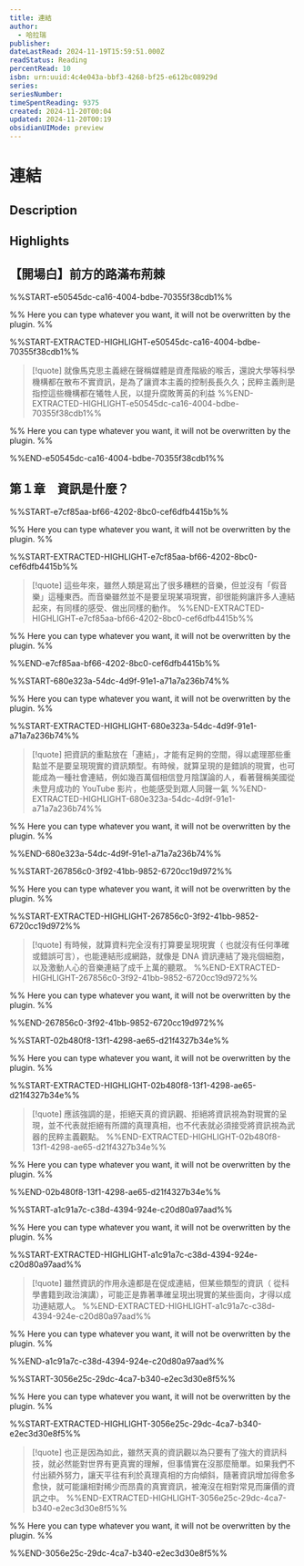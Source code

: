 ```yaml
---
title: 連結
author:
  - 哈拉瑞
publisher: 
dateLastRead: 2024-11-19T15:59:51.000Z
readStatus: Reading
percentRead: 10
isbn: urn:uuid:4c4e043a-bbf3-4268-bf25-e612bc08929d
series: 
seriesNumber: 
timeSpentReading: 9375
created: 2024-11-20T00:04
updated: 2024-11-20T00:19
obsidianUIMode: preview
---
```


# 連結

## Description



## Highlights

## 【開場白】前方的路滿布荊棘

%%START-e50545dc-ca16-4004-bdbe-70355f38cdb1%%

%% Here you can type whatever you want, it will not be overwritten by the plugin. %%

%%START-EXTRACTED-HIGHLIGHT-e50545dc-ca16-4004-bdbe-70355f38cdb1%%
> [!quote]
> 就像馬克思主義總在聲稱媒體是資產階級的喉舌，還說大學等科學機構都在散布不實資訊，是為了讓資本主義的控制長長久久；民粹主義則是指控這些機構都在犧牲人民，以提升腐敗菁英的利益
%%END-EXTRACTED-HIGHLIGHT-e50545dc-ca16-4004-bdbe-70355f38cdb1%%

%% Here you can type whatever you want, it will not be overwritten by the plugin. %%

%%END-e50545dc-ca16-4004-bdbe-70355f38cdb1%%

## 第１章　資訊是什麼？

%%START-e7cf85aa-bf66-4202-8bc0-cef6dfb4415b%%

%% Here you can type whatever you want, it will not be overwritten by the plugin. %%

%%START-EXTRACTED-HIGHLIGHT-e7cf85aa-bf66-4202-8bc0-cef6dfb4415b%%
> [!quote]
> 這些年來，雖然人類是寫出了很多糟糕的音樂，但並沒有「假音樂」這種東西。而音樂雖然並不是要呈現某項現實，卻很能夠讓許多人連結起來，有同樣的感受、做出同樣的動作。
%%END-EXTRACTED-HIGHLIGHT-e7cf85aa-bf66-4202-8bc0-cef6dfb4415b%%

%% Here you can type whatever you want, it will not be overwritten by the plugin. %%

%%END-e7cf85aa-bf66-4202-8bc0-cef6dfb4415b%%


%%START-680e323a-54dc-4d9f-91e1-a71a7a236b74%%

%% Here you can type whatever you want, it will not be overwritten by the plugin. %%

%%START-EXTRACTED-HIGHLIGHT-680e323a-54dc-4d9f-91e1-a71a7a236b74%%
> [!quote]
> 把資訊的重點放在「連結」，才能有足夠的空間，得以處理那些重點並不是要呈現現實的資訊類型。有時候，就算呈現的是錯誤的現實，也可能成為一種社會連結，例如幾百萬個相信登月陰謀論的人，看著聲稱美國從未登月成功的 YouTube 影片，也能感受到眾人同聲一氣
%%END-EXTRACTED-HIGHLIGHT-680e323a-54dc-4d9f-91e1-a71a7a236b74%%

%% Here you can type whatever you want, it will not be overwritten by the plugin. %%

%%END-680e323a-54dc-4d9f-91e1-a71a7a236b74%%


%%START-267856c0-3f92-41bb-9852-6720cc19d972%%

%% Here you can type whatever you want, it will not be overwritten by the plugin. %%

%%START-EXTRACTED-HIGHLIGHT-267856c0-3f92-41bb-9852-6720cc19d972%%
> [!quote]
> 有時候，就算資料完全沒有打算要呈現現實（ 也就沒有任何準確或錯誤可言），也能連結形成網路，就像是 DNA 資訊連結了幾兆個細胞，以及激動人心的音樂連結了成千上萬的聽眾。
%%END-EXTRACTED-HIGHLIGHT-267856c0-3f92-41bb-9852-6720cc19d972%%

%% Here you can type whatever you want, it will not be overwritten by the plugin. %%

%%END-267856c0-3f92-41bb-9852-6720cc19d972%%


%%START-02b480f8-13f1-4298-ae65-d21f4327b34e%%

%% Here you can type whatever you want, it will not be overwritten by the plugin. %%

%%START-EXTRACTED-HIGHLIGHT-02b480f8-13f1-4298-ae65-d21f4327b34e%%
> [!quote]
> 應該強調的是，拒絕天真的資訊觀、拒絕將資訊視為對現實的呈現，並不代表就拒絕有所謂的真理真相，也不代表就必須接受將資訊視為武器的民粹主義觀點。
%%END-EXTRACTED-HIGHLIGHT-02b480f8-13f1-4298-ae65-d21f4327b34e%%

%% Here you can type whatever you want, it will not be overwritten by the plugin. %%

%%END-02b480f8-13f1-4298-ae65-d21f4327b34e%%


%%START-a1c91a7c-c38d-4394-924e-c20d80a97aad%%

%% Here you can type whatever you want, it will not be overwritten by the plugin. %%

%%START-EXTRACTED-HIGHLIGHT-a1c91a7c-c38d-4394-924e-c20d80a97aad%%
> [!quote]
> 雖然資訊的作用永遠都是在促成連結，但某些類型的資訊（ 從科學書籍到政治演講），可能正是靠著準確呈現出現實的某些面向，才得以成功連結眾人。
%%END-EXTRACTED-HIGHLIGHT-a1c91a7c-c38d-4394-924e-c20d80a97aad%%

%% Here you can type whatever you want, it will not be overwritten by the plugin. %%

%%END-a1c91a7c-c38d-4394-924e-c20d80a97aad%%


%%START-3056e25c-29dc-4ca7-b340-e2ec3d30e8f5%%

%% Here you can type whatever you want, it will not be overwritten by the plugin. %%

%%START-EXTRACTED-HIGHLIGHT-3056e25c-29dc-4ca7-b340-e2ec3d30e8f5%%
> [!quote]
> 也正是因為如此，雖然天真的資訊觀以為只要有了強大的資訊科技，就必然能對世界有更真實的理解，但事情實在沒那麼簡單。如果我們不付出額外努力，讓天平往有利於真理真相的方向傾斜，隨著資訊增加得愈多愈快，就可能讓相對稀少而昂貴的真實資訊，被淹沒在相對常見而廉價的資訊之中。
%%END-EXTRACTED-HIGHLIGHT-3056e25c-29dc-4ca7-b340-e2ec3d30e8f5%%

%% Here you can type whatever you want, it will not be overwritten by the plugin. %%

%%END-3056e25c-29dc-4ca7-b340-e2ec3d30e8f5%%